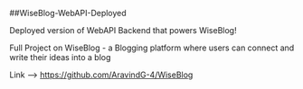 ##WiseBlog-WebAPI-Deployed

Deployed version of WebAPI Backend that powers WiseBlog!

Full Project on WiseBlog - a Blogging platform where users can connect and write their ideas into a blog

Link --> https://github.com/AravindG-4/WiseBlog
